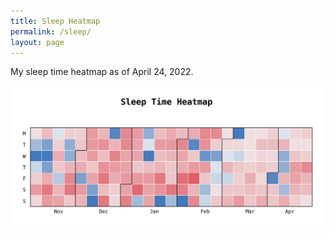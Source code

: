 ```yaml
---
title: Sleep Heatmap
permalink: /sleep/
layout: page
---
```


My sleep time heatmap as of <!-- modified_date starts -->April 24, 2022<!-- modified_date ends -->.

![sleep heatmap](https://github.com/aster-hu/sleepheatmap/blob/main/heatmap.png?raw=true)